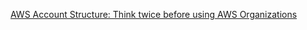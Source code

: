 
[AWS Account Structure: Think twice before using AWS Organizations](https://cloudonaut.io/aws-account-structure-think-twice-before-using-aws-organizations/)